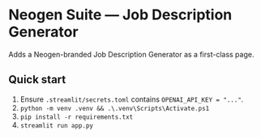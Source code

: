 ﻿# Neogen Suite — Job Description Generator

Adds a Neogen-branded Job Description Generator as a first-class page.

## Quick start
1) Ensure `.streamlit/secrets.toml` contains `OPENAI_API_KEY = "..."`.
2) `python -m venv .venv && .\.venv\Scripts\Activate.ps1`
3) `pip install -r requirements.txt`
4) `streamlit run app.py`



